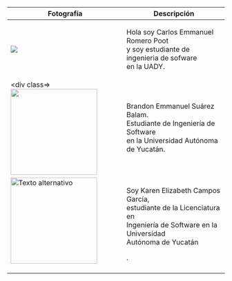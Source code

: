 ﻿
| Fotografía| Descripción |
|--|--|
| <p><img src="https://media.licdn.com/dms/image/D4E03AQFLLHEzEOQKEA/profile-displayphoto-shrink_200_200/0/1695308170237?e=1700697600&v=beta&t=lpqgL8cNYcfRurkZGyWQeNg2FbYvTPiFMiGBF99pqo8"></p>| <p> Hola soy Carlos Emmanuel Romero Poot <br>y soy estudiante de ingenieria de sofware <br>en la UADY.</p>|
|<div class=><img src="https://media.licdn.com/dms/image/D4E03AQEwUlqq_TsDXg/profile-displayphoto-shrink_800_800/0/1693428513322?e=1700697600&v=beta&t=EkEV9O9E1-fpAd7MkT7L0zX-VBtRl4QAFxArxQc5YGw" width="200" height="200">|<p>Brandon Emmanuel Suárez Balam.<br>Estudiante de Ingeniería de Software </br> en la Universidad Autónoma de Yucatán.</p></div>|||
| <img src="https://media.licdn.com/dms/image/D4E03AQF91bqFx-LNrg/profile-displayphoto-shrink_200_200/0/1693262431956?e=1700697600&v=beta&t=SuILuR_yEG2UENeaGLbW5LIH9hulRp14zx5GnBRf5U8" alt="Texto alternativo" width="200" height="200"> | <p>Soy Karen Elizabeth Campos García,<br> estudiante de la Licenciatura en <br>Ingeniería de Software  en la Universidad <br>Autónoma de Yucatán</p>.   |
|  |   |
|  |   |
|  |   |


<!--stackedit_data:
eyJoaXN0b3J5IjpbLTc5MjY1NDk2NiwyMDkxMDIwNzYzLC0xOD
IwNDg4MTgxXX0=
-->